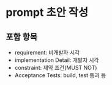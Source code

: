 # prompt 초안 작성

## 포함 항목

- requirement: 비개발자 시각
- implementation Detail: 개발자 시각
- constraint: 제약 조건(MUST NOT)
- Acceptance Tests: build, test 통과 등
